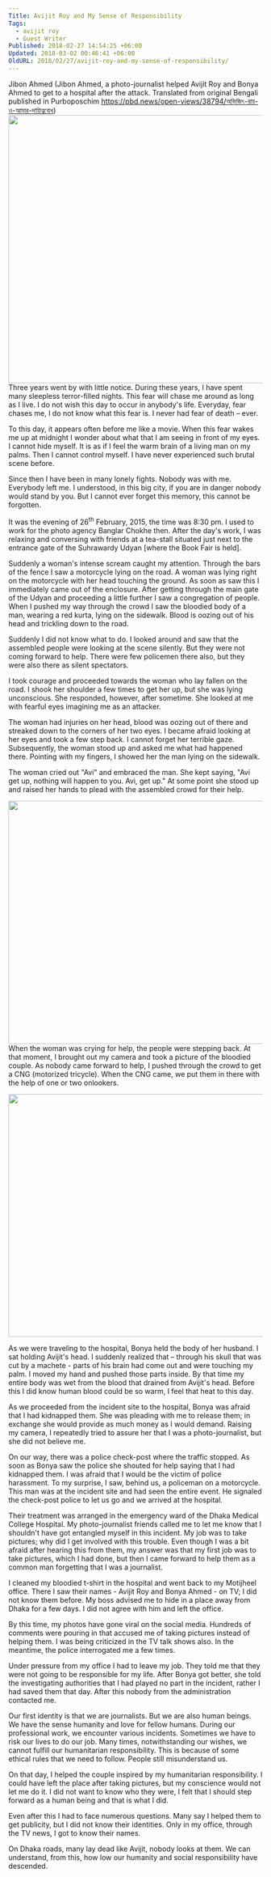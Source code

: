 ```yaml
---
Title: Avijit Roy and My Sense of Responsibility
Tags:
  - avijit roy
  - Guest Writer
Published: 2018-02-27 14:54:25 +06:00
Updated: 2018-03-02 00:46:41 +06:00
OldURL: 2018/02/27/avijit-roy-and-my-sense-of-responsibility/
---
```


Jibon Ahmed
(Jibon Ahmed, a photo-journalist helped Avijit Roy and Bonya Ahmed to get to a hospital after the attack. Translated from original Bengali published in Purboposchim https://pbd.news/open-views/38794/অভিজিৎ-রায়-ও-আমার-দায়িত্ববোধ)
<a href="https://enblog.muktomona.com/2018/02/27/avijit-roy-and-my-sense-of-responsibility/jiban_avijit1/" rel="attachment wp-att-8404"><img class="aligncenter size-full wp-image-8404" src="/wp-content/uploads/2018/02/jiban_avijit1.jpg" alt="" width="800" height="530" /></a>
Three years went by with little notice. During these years, I have spent many sleepless terror-filled nights. This fear will chase me around as long as I live. I do not wish this day to occur in anybody's life. Everyday, fear chases me, I do not know what this fear is. I never had fear of death – ever.

To this day, it appears often before me like a movie. When this fear wakes me up at midnight I wonder about what that I am seeing in front of my eyes. I cannot hide myself. It is as if I feel the warm brain of a living man on my palms. Then I cannot control myself. I have never experienced such brutal scene before.

Since then I have been in many lonely fights. Nobody was with me. Everybody left me. I understood, in this big city, if you are in danger nobody would stand by you. But I cannot ever forget this memory, this cannot be forgotten.

It was the evening of 26<sup>th</sup> February, 2015, the time was 8:30 pm. I used to work for the photo agency Banglar Chokhe then. After the day's work, I was relaxing and conversing with friends at a tea-stall situated just next to the entrance gate of the Suhrawardy Udyan [where the Book Fair is held].

Suddenly a woman's intense scream caught my attention. Through the bars of the fence I saw a motorcycle lying on the road. A woman was lying right on the motorcycle with her head touching the ground. As soon as saw this I immediately came out of the enclosure. After getting through the main gate of the Udyan and proceeding a little further I saw a congregation of people. When I pushed my way through the crowd I saw the bloodied body of a man, wearing a red kurta, lying on the sidewalk. Blood is oozing out of his head and trickling down to the road.

Suddenly I did not know what to do. I looked around and saw that the assembled people were looking at the scene silently. But they were not coming forward to help. There were few policemen there also, but they were also there as silent spectators.

I took courage and proceeded towards the woman who lay fallen on the road. I shook her shoulder a few times to get her up, but she was lying unconscious. She responded, however, after sometime. She looked at me with fearful eyes imagining me as an attacker.

The woman had injuries on her head, blood was oozing out of there and streaked down to the corners of her two eyes. I became afraid looking at her eyes and took a few step back. I cannot forget her terrible gaze. Subsequently, the woman stood up and asked me what had happened there. Pointing with my fingers, I showed her the man lying on the sidewalk.

The woman cried out "Avi" and embraced the man. She kept saying, "Avi get up, nothing will happen to you. Avi, get up." At some point she stood up and raised her hands to plead with the assembled crowd for their help.

<a href="https://enblog.muktomona.com/2018/02/27/avijit-roy-and-my-sense-of-responsibility/jiban_avijit2/" rel="attachment wp-att-8414"><img class="aligncenter size-full wp-image-8414" src="/wp-content/uploads/2018/02/jiban_avijit2.jpg" alt="" width="725" height="481" /></a>
When the woman was crying for help, the people were stepping back. At that moment, I brought out my camera and took a picture of the bloodied couple. As nobody came forward to help, I pushed through the crowd to get a CNG (motorized tricycle). When the CNG came, we put them in there with the help of one or two onlookers.

<a href="https://enblog.muktomona.com/2018/02/27/avijit-roy-and-my-sense-of-responsibility/jiban_avijit3/" rel="attachment wp-att-8424"><img class="aligncenter size-full wp-image-8424" src="/wp-content/uploads/2018/02/jiban_avijit3.jpg" alt="" width="725" height="480" /></a>

As we were traveling to the hospital, Bonya held the body of her husband. I sat holding Avijit's head. I suddenly realized that – through his skull that was cut by a machete - parts of his brain had come out and were touching my palm. I moved my hand and pushed those parts inside.
By that time my entire body was wet from the blood that drained from Avijit's head. Before this I did know human blood could be so warm, I feel that heat to this day.

As we proceeded from the incident site to the hospital, Bonya was afraid that I had kidnapped them. She was pleading with me to release them; in exchange she would provide as much money as I would demand. Raising my camera, I repeatedly tried to assure her that I was a photo-journalist, but she did not believe me.

On our way, there was a police check-post where the traffic stopped. As soon as Bonya saw the police she shouted for help saying that I had kidnapped them. I was afraid that I would be the victim of police harassment. To my surprise, I saw, behind us, a policeman on a motorcycle. This man was at the incident site and had seen the entire event. He signaled the check-post police to let us go and we arrived at the hospital.

Their treatment was arranged in the emergency ward of the Dhaka Medical College Hospital. My photo-journalist friends called me to let me know that I shouldn't have got entangled myself in this incident. My job was to take pictures; why did I get involved with this trouble. Even though I was a bit afraid after hearing this from them, my answer was that my first job was to take pictures, which I had done, but then I came forward to help them as a common man forgetting that I was a journalist.

I cleaned my bloodied t-shirt in the hospital and went back to my Motijheel office. There I saw their names - Avijit Roy and Bonya Ahmed - on TV; I did not know them before. My boss advised me to hide in a place away from Dhaka for a few days. I did not agree with him and left the office.

By this time, my photos have gone viral on the social media. Hundreds of comments were pouring in that accused me of taking pictures instead of helping them. I was being criticized in the TV talk shows also. In the meantime, the police interrogated me a few times.

Under pressure from my office I had to leave my job. They told me that they were not going to be responsible for my life. After Bonya got better, she told the investigating authorities that I had played no part in the incident, rather I had saved them that day. After this nobody from the administration contacted me.

Our first identity is that we are journalists. But we are also human beings. We have the sense humanity and love for fellow humans. During our professional work, we encounter various incidents. Sometimes we have to risk our lives to do our job. Many times, notwithstanding our wishes, we cannot fulfill our humanitarian responsibility. This is because of some ethical rules that we need to follow. People still misunderstand us.

On that day, I helped the couple inspired by my humanitarian responsibility. I could have left the place after taking pictures, but my conscience would not let me do it. I did not want to know who they were, I felt that I should step forward as a human being and that is what I did.

Even after this I had to face numerous questions. Many say I helped them to get publicity, but I did not know their identities. Only in my office, through the TV news, I got to know their names.

On Dhaka roads, many lay dead like Avijit, nobody looks at them. We can understand, from this, how low our humanity and social responsibility have descended.

